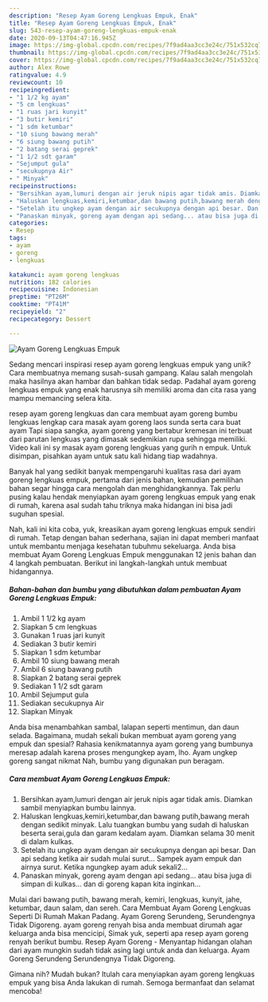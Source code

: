 ```yaml
---
description: "Resep Ayam Goreng Lengkuas Empuk, Enak"
title: "Resep Ayam Goreng Lengkuas Empuk, Enak"
slug: 543-resep-ayam-goreng-lengkuas-empuk-enak
date: 2020-09-13T04:47:16.945Z
image: https://img-global.cpcdn.com/recipes/7f9ad4aa3cc3e24c/751x532cq70/ayam-goreng-lengkuas-empuk-foto-resep-utama.jpg
thumbnail: https://img-global.cpcdn.com/recipes/7f9ad4aa3cc3e24c/751x532cq70/ayam-goreng-lengkuas-empuk-foto-resep-utama.jpg
cover: https://img-global.cpcdn.com/recipes/7f9ad4aa3cc3e24c/751x532cq70/ayam-goreng-lengkuas-empuk-foto-resep-utama.jpg
author: Alex Rowe
ratingvalue: 4.9
reviewcount: 10
recipeingredient:
- "1 1/2 kg ayam"
- "5 cm lengkuas"
- "1 ruas jari kunyit"
- "3 butir kemiri"
- "1 sdm ketumbar"
- "10 siung bawang merah"
- "6 siung bawang putih"
- "2 batang serai geprek"
- "1 1/2 sdt garam"
- "Sejumput gula"
- "secukupnya Air"
- " Minyak"
recipeinstructions:
- "Bersihkan ayam,lumuri dengan air jeruk nipis agar tidak amis. Diamkan sambil menyiapkan bumbu lainnya."
- "Haluskan lengkuas,kemiri,ketumbar,dan bawang putih,bawang merah dengan sedikit minyak. Lalu tuangkan bumbu yang sudah di haluskan beserta serai,gula dan garam kedalam ayam. Diamkan selama 30 menit di dalam kulkas."
- "Setelah itu ungkep ayam dengan air secukupnya dengan api besar. Dan api sedang ketika air sudah mulai surut... Sampek ayam empuk dan airnya surut. Ketika ngungkep ayam aduk sekali2..."
- "Panaskan minyak, goreng ayam dengan api sedang... atau bisa juga di simpan di kulkas... dan di goreng kapan kita inginkan..."
categories:
- Resep
tags:
- ayam
- goreng
- lengkuas

katakunci: ayam goreng lengkuas 
nutrition: 182 calories
recipecuisine: Indonesian
preptime: "PT26M"
cooktime: "PT41M"
recipeyield: "2"
recipecategory: Dessert

---
```



![Ayam Goreng Lengkuas Empuk](https://img-global.cpcdn.com/recipes/7f9ad4aa3cc3e24c/751x532cq70/ayam-goreng-lengkuas-empuk-foto-resep-utama.jpg)

Sedang mencari inspirasi resep ayam goreng lengkuas empuk yang unik? Cara membuatnya memang susah-susah gampang. Kalau salah mengolah maka hasilnya akan hambar dan bahkan tidak sedap. Padahal ayam goreng lengkuas empuk yang enak harusnya sih memiliki aroma dan cita rasa yang mampu memancing selera kita.

resep ayam goreng lengkuas dan cara membuat ayam goreng bumbu lengkuas lengkap cara masak ayam goreng laos sunda serta cara buat ayam Tapi siapa sangka, ayam goreng yang bertabur kremesan ini terbuat dari parutan lengkuas yang dimasak sedemikian rupa sehingga memiliki. Video kali ini sy masak ayam goreng lengkuas yang gurih n empuk. Untuk disimpan, pisahkan ayam untuk satu kali hidang tiap wadahnya.

Banyak hal yang sedikit banyak mempengaruhi kualitas rasa dari ayam goreng lengkuas empuk, pertama dari jenis bahan, kemudian pemilihan bahan segar hingga cara mengolah dan menghidangkannya. Tak perlu pusing kalau hendak menyiapkan ayam goreng lengkuas empuk yang enak di rumah, karena asal sudah tahu triknya maka hidangan ini bisa jadi suguhan spesial.


Nah, kali ini kita coba, yuk, kreasikan ayam goreng lengkuas empuk sendiri di rumah. Tetap dengan bahan sederhana, sajian ini dapat memberi manfaat untuk membantu menjaga kesehatan tubuhmu sekeluarga. Anda bisa membuat Ayam Goreng Lengkuas Empuk menggunakan 12 jenis bahan dan 4 langkah pembuatan. Berikut ini langkah-langkah untuk membuat hidangannya.

<!--inarticleads1-->

##### Bahan-bahan dan bumbu yang dibutuhkan dalam pembuatan Ayam Goreng Lengkuas Empuk:

1. Ambil 1 1/2 kg ayam
1. Siapkan 5 cm lengkuas
1. Gunakan 1 ruas jari kunyit
1. Sediakan 3 butir kemiri
1. Siapkan 1 sdm ketumbar
1. Ambil 10 siung bawang merah
1. Ambil 6 siung bawang putih
1. Siapkan 2 batang serai geprek
1. Sediakan 1 1/2 sdt garam
1. Ambil Sejumput gula
1. Sediakan secukupnya Air
1. Siapkan  Minyak


Anda bisa menambahkan sambal, lalapan seperti mentimun, dan daun selada. Bagaimana, mudah sekali bukan membuat ayam goreng yang empuk dan spesial? Rahasia kenikmatannya ayam goreng yang bumbunya meresap adalah karena proses mengungkep ayam, lho. Ayam ungkep goreng sangat nikmat Nah, bumbu yang digunakan pun beragam. 

<!--inarticleads2-->

##### Cara membuat Ayam Goreng Lengkuas Empuk:

1. Bersihkan ayam,lumuri dengan air jeruk nipis agar tidak amis. Diamkan sambil menyiapkan bumbu lainnya.
1. Haluskan lengkuas,kemiri,ketumbar,dan bawang putih,bawang merah dengan sedikit minyak. Lalu tuangkan bumbu yang sudah di haluskan beserta serai,gula dan garam kedalam ayam. Diamkan selama 30 menit di dalam kulkas.
1. Setelah itu ungkep ayam dengan air secukupnya dengan api besar. Dan api sedang ketika air sudah mulai surut... Sampek ayam empuk dan airnya surut. Ketika ngungkep ayam aduk sekali2...
1. Panaskan minyak, goreng ayam dengan api sedang... atau bisa juga di simpan di kulkas... dan di goreng kapan kita inginkan...


Mulai dari bawang putih, bawang merah, kemiri, lengkuas, kunyit, jahe, ketumbar, daun salam, dan sereh. Cara Membuat Ayam Goreng Lengkuas Seperti Di Rumah Makan Padang. Ayam Goreng Serundeng, Serundengnya Tidak Digoreng. ayam goreng renyah bisa anda membuat dirumah agar keluarga anda bisa mencicipi, Simak yuk, seperti apa resep ayam goreng renyah berikut bumbu. Resep Ayam Goreng - Menyantap hidangan olahan dari ayam mungkin sudah tidak asing lagi untuk anda dan keluarga. Ayam Goreng Serundeng Serundengnya Tidak Digoreng. 

Gimana nih? Mudah bukan? Itulah cara menyiapkan ayam goreng lengkuas empuk yang bisa Anda lakukan di rumah. Semoga bermanfaat dan selamat mencoba!
